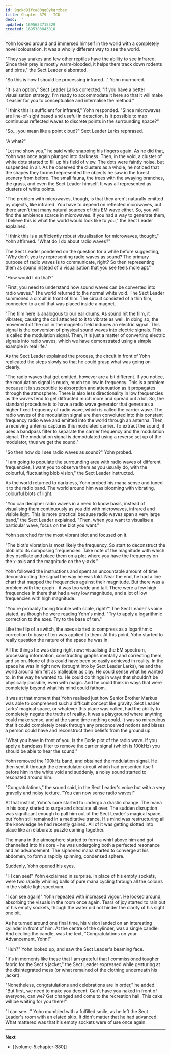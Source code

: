 ```yaml
---
id: 9qckd91fca80gq0ykqrzbez
title: Chapter 379 - ICU
desc: ''
updated: 1695633715329
created: 1695383843810
---
```


Yohn looked around and immersed himself in the world with a completely novel colouration. It was a wholly different way to see the world.

"They say snakes and few other reptiles have the ability to see infrared. Since their prey is mostly warm-blooded, it helps them track down rodents and birds," the Sect Leader elaborated.

"So this is how I should be processing infrared..." Yohn murmured.

"It is an option," Sect Leader Larks corrected. "If you have a better visualisation strategy, I'm ready to accommodate it here so that it will make it easier for you to conceptualise and internalise the method."

"I think this is sufficient for infrared," Yohn responded. "Since microwaves are line-of-sight based and useful in detection, is it possible to map continuous reflected waves to discrete points in the surrounding space?"

"So... you mean like a point cloud?" Sect Leader Larks rephrased.

"A what?"

"Let me show you," he said while snapping his fingers again. As he did that, Yohn was once again plunged into darkness. Then, in the void, a cluster of white dots started to fill up his field of view. The dots were faintly noise, but suspended in air. As he observed the clusters as a whole, he noticed that the shapes they formed represented the objects he saw in the forest scenery from before. The small fauna, the trees with the swaying branches, the grass, and even the Sect Leader himself. It was all represented as clusters of white points.

"The problem with microwaves, though, is that they aren't naturally emitted by objects, like infrared. You have to depend on reflected microwaves, but there aren't that many natural sources of this EM wave either. So, you will find the ambience scarce in microwaves. If you had a way to generate them, I believe this is what the world would look like to you," the Sect Leader explained.

"I think this is a sufficiently robust visualisation for microwaves, thought," Yohn affirmed. "What do I do about radio waves?"

The Sect Leader pondered on the question for a while before suggesting, "Why don't you try representing radio waves as sound? The primary purpose of radio waves is to communicate, right? So then representing them as sound instead of a visualisation that you see feels more apt."

"How would I do that?"

"First, you need to understand how sound waves can be converted into radio waves." The world returned to the normal white void. The Sect Leader summoned a circuit in front of him. The circuit consisted of a thin film, connected to a coil that was placed inside a magnet.

"The film here is analogous to our ear drums. As sound hit the film, it vibrates, causing the coil attached to it to vibrate as well. In doing so, the movement of the coil in the magnetic field induces an electric signal. This signal is the conversion of physical sound waves into electric signals. This is called the modulation signal. Then, it is just a matter of converting electric signals into radio waves, which we have demonstrated using a simple example in real life."

As the Sect Leader explained the process, the circuit in front of Yohn replicated the steps slowly so that he could grasp what was going on clearly.

"The radio waves that get emitted, however are a bit different. If you notice, the modulation signal is much, much too low in frequency. This is a problem because it is susceptible to absorption and attenuation as it propagates through the atmosphere. There is also less directionality in low frequencies as the waves tend to get diffracted much more and spread out a lot. So, the standard procedure is to have a radio wave generator that generates a higher fixed frequency of radio wave, which is called the carrier wave. The radio waves of the modulation signal are then convoluted into this constant frequency radio wave and emitted into the world through an antenna. Then, a receiving antenna captures this modulated carrier. To extract the sound, it uses a bandpass filter to separate the carrier frequency and the modulation signal. The modulation signal is demodulated using a reverse set up of the modulator, thus we get the sound."

"So then how do I see radio waves as sound?" Yohn probed.

"I am going to populate the surrounding area with radio waves of different frequencies, I want you to observe them as you usually do, with the colourful, fluctuating blob vision," the Sect Leader instructed.

As the world returned to darkness, Yohn probed his mana sense and tuned it to the radio band. The world around him was blooming with vibrating, colourful blots of light.

"You can decipher radio waves in a need to know basis, instead of visualising them continuously as you did with microwaves, infrared and visible light. This is more practical because radio waves span a very large band," the Sect Leader explained. "Then, when you want to visualise a particular wave, focus on the blot you want."

Yohn searched for the most vibrant blot and focused on it.

"The blot's vibration is most likely the frequency. So start to deconstruct the blob into its composing frequencies. Take note of the magnitude with which they oscillate and place them on a plot where you have the frequency on the x-axis and the magnitude on the y-axis."

Yohn followed the instructions and spent an uncountable amount of time deconstructing the signal the way he was told. Near the end, he had a line chart that mapped the frequencies against their magnitude. But there was a problem with the graph - it was too wide and tall. There were a few high frequencies in there that had a very low magnitude, and a lot of low frequencies with high magnitude.

"You're probably facing trouble with scale, right?" The Sect Leader's voice stated, as though he were reading Yohn's mind. "Try to apply a logarithmic correction to the axes. Try to the base of ten."

Like the flip of a switch, the axes started to compress as a logarithmic correction to base of ten was applied to them. At this point, Yohn started to really question the nature of the space he was in.

All the things he was doing right now: visualising the EM spectrum, processing information, constructing graphs mentally and correcting them, and so on. None of this could have been so easily achieved in reality. In the space he was in right now (brought into by Sect Leader Larks), he and the world around him felt as malleable as clay. He could sense what he wanted to, in the way he wanted to. He could do things in ways that shouldn't be physically possible, even with magic. And he could think in ways that were completely beyond what his mind could fathom.

It was at that moment that Yohn realised just how Senior Brother Markus was able to comprehend such a difficult concept like gravity. Sect Leader Larks' magical space, or whatever this place was called, had the ability to completely negate the truths of reality. It was a playground where anything could make sense, and at the same time nothing could. It was so miraculous that it could completely break through any preconceived notions and biases a person could have and reconstruct their beliefs from the ground up.

"What you have in front of you, is the Bode plot of the radio wave. If you apply a bandpass filter to remove the carrier signal (which is 100kHz) you should be able to hear the sound."

Yohn removed the 100kHz band, and obtained the modulation signal. He then sent it through the demodulator circuit which had presented itself before him in the white void and suddenly, a noisy sound started to resonated around him.

"Congratulations," the sound said, in the Sect Leader's voice but with a very gravelly and noisy texture. "You can now sense radio waves!"

At that instant, Yohn's core started to undergo a drastic change. The mana in his body started to surge and circulate all over. The sudden disruption was significant enough to pull him out of the Sect Leader's magical space, but Yohn still remained in a meditative trance. His mind was restructuring all the knowledge he had recently gained. All of it was getting slotted into place like an elaborate puzzle coming together.

The mana in the atmosphere started to form a whirl above him and got channelled into his core - he was undergoing both a perfected resonance and an advancement. The siphoned mana started to converge at his abdomen, to form a rapidly spinning, condensed sphere.

Suddenly, Yohn opened his eyes.

"I-I can see!" Yohn exclaimed in surprise. In place of his empty sockets, were two rapidly whirling balls of pure mana cycling through all the colours in the visible light spectrum.

"I can see again!" Yohn repeated with increased vigour. He looked around, absorbing the visuals in the room once again. Tears of joy started to rain out of his empty sockets, though the water did not hinder the clarity of his sight one bit.

As he turned around one final time, his vision landed on an interesting cylinder in front of him. At the centre of the cylinder, was a single candle. And circling the candle, was the text, "Congratulations on your Advancement, Yohn!"

"Huh?" Yohn looked up, and saw the Sect Leader's beaming face.

"It's in moments like these that I am grateful that I commissioned tougher fabric for the Sect's jacket," the Sect Leader expressed while gesturing at the disintegrated mess (or what remained of the clothing underneath his jacket).

"Nonetheless, congratulations and celebrations are in order," he added. "But first, we need to make you decent. Can't have you naked in front of everyone, can we? Get changed and come to the recreation hall. This cake will be waiting for you there!"

"I can see..." Yohn mumbled with a fulfilled smile, as he left the Sect Leader's room with an elated skip. It didn't matter that he had advanced. What mattered was that his empty sockets were of use once again.

____

**Next**
* [[volume-5.chapter-380]]